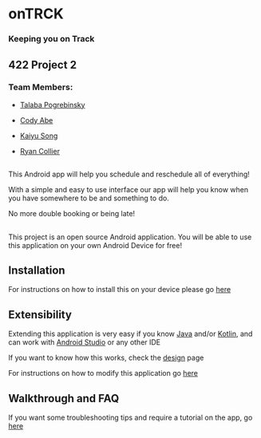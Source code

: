 # onTRCK #
### Keeping you on Track

##
## 422 Project 2

### Team Members:
 - [Talaba Pogrebinsky](https://github.com/pogrebinsky2010)
 
 - [Cody Abe](https://github.com/codemasa)
 
 - [Kaiyu Song](https://github.com/kaiyus)
 
 - [Ryan Collier](https://github.com/FidgetYou)
##
This Android app will help you schedule and reschedule all of everything!

With a simple and easy to use interface our app will help you know when you have somewhere to be and something to do.

No more double booking or being late!

##
This project is an open source Android application. You will be able to use this application on your own Android Device for free!

## Installation 
For instructions on how to install this on your device please go [here](https://github.com/codemasa/422Project2/wiki/Install)

##
## Extensibility 
Extending this application is very easy if you know [Java](https://www.java.com/en/) and/or [Kotlin](https://kotlinlang.org), and can work with [Android Studio](https://developer.android.com/studio/index.html) or any other IDE

If you want to know how this works, check the [design](https://github.com/codemasa/422Project2/blob/master/README.md) page

For instructions on how to modify this application go [here](./README.md)

##
## Walkthrough and FAQ 
If you want some troubleshooting tips and require a tutorial on the app, go [here](./README.md)
